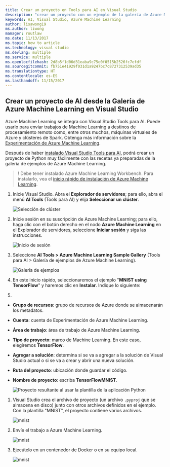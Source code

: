```yaml
---
title: Crear un proyecto en Tools para AI en Visual Studio
description: "crear un proyecto con un ejemplo de la galería de Azure Machine Learning"
keywords: AI, Visual Studio, Azure Machine Learning
author: lisawong19
ms.author: liwong
manager: routlaw
ms.date: 11/13/2017
ms.topic: how to article
ms.technology: visual studio
ms.devlang: multiple
ms.service: multiple
ms.openlocfilehash: 2d8b5f1d06d31eaba9c75e0f0515b2526fc7efdf
ms.sourcegitcommit: fb751e41929f031d1a9247bc7c8727312539ad35
ms.translationtype: HT
ms.contentlocale: es-ES
ms.lasthandoff: 11/15/2017
---
```

## <a name="create-an-ai-project-from-the-azure-machine-learning-gallery-in-visual-studio"></a>Crear un proyecto de AI desde la Galería de Azure Machine Learning en Visual Studio

Azure Machine Learning se integra con Visual Studio Tools para AI. Puede usarlo para enviar trabajos de Machine Learning a destinos de procesamiento remoto como, entre otros muchos, máquinas virtuales de Azure y clústeres de Spark. Obtenga más información sobre la [Experimentación de Azure Machine Learning](https://docs.microsoft.com/azure/machine-learning/preview/experimentation-service-configuration). 

Después de haber [instalado Visual Studio Tools para AI](installation.md), podrá crear un proyecto de Python muy fácilmente con las recetas ya preparadas de la galería de ejemplos de Azure Machine Learning.

> ! Debe tener instalado Azure Machine Learning Workbench. Para instalarlo, vea el [inicio rápido de instalación de Azure Machine Learning](https://docs.microsoft.com/azure/machine-learning/preview/quickstart-installation). 

1. Inicie Visual Studio. Abra el **Explorador de servidores**; para ello, abra el menú **AI Tools** (Tools para AI) y elija **Seleccionar un clúster**.  

    ![Selección de clúster](media\create-project\select-cluster.png)

1. Inicie sesión en su suscripción de Azure Machine Learning; para ello, haga clic con el botón derecho en el nodo **Azure Machine Learning** en el Explorador de servidores, seleccione **Iniciar sesión** y siga las instrucciones.

    ![Inicio de sesión](media\create-project\azureml-login.png)
 
2. Seleccione **AI Tools > Azure Machine Learning Sample Gallery** (Tools para AI > Galería de ejemplos de Azure Machine Learning). 
    
    ![Galería de ejemplos](media\create-project\gallery.png)

1. En este inicio rápido, seleccionaremos el ejemplo "**MNIST using TensorFlow**" y haremos clic en **Instalar**. Indique lo siguiente: 
2.
 - **Grupo de recursos**: grupo de recursos de Azure donde se almacenarán los metadatos.
 - **Cuenta**: cuenta de Experimentación de Azure Machine Learning.
 - **Área de trabajo**: área de trabajo de Azure Machine Learning.
 - **Tipo de proyecto**: marco de Machine Learning. En este caso, elegiremos **TensorFlow**.
 - **Agregar a solución**: determina si se va a agregar a la solución de Visual Studio actual o si se va a crear y abrir una nueva solución.
 - **Ruta del proyecto**: ubicación donde guardar el código.
 - **Nombre de proyecto**: escriba **TensorFlowMNIST**.
   

    ![Proyecto resultante al usar la plantilla de la aplicación Python](media\create-project\new-AzureSampleProject.png)

1. Visual Studio crea el archivo de proyecto (un archivo `.pyproj` que se almacena en disco) junto con otros archivos definidos en el ejemplo. Con la plantilla "MNIST", el proyecto contiene varios archivos.

    ![mnist](media\create-project\azml-mnist.png)

1. Envíe el trabajo a Azure Machine Learning. 

    ![mnist](media\create-project\submit-azml.png)

1. Ejecútelo en un contenedor de Docker o en su equipo local.

    ![mnist](media\create-project\azml-local.png)